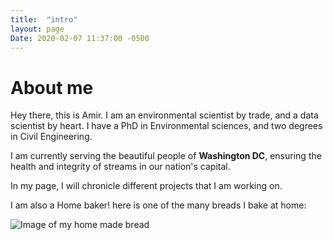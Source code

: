 ```yaml
---
title:  "intro"
layout: page
Date: 2020-02-07 11:37:00 -0500
---
```

# About me

Hey there, this is Amir. I am an environmental scientist by trade, and a data scientist by heart. I have a PhD in Environmental sciences, and two degrees in Civil Engineering.

I am currently serving the beautiful people of **Washington DC**, ensuring the health and integrity of streams in our nation's capital.

In my page, I will chronicle different projects that I am working on.

I am also a Home baker! here is one of the many breads I bake at home:

![Image of my home made bread](https://coolsciguy.github.com/assets/bread.jpeg)
